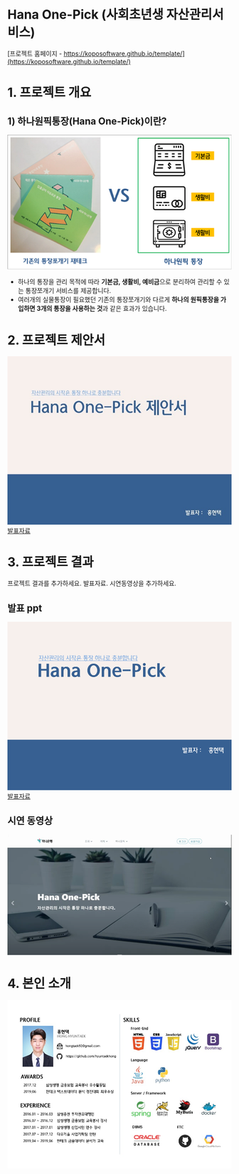 # Hana One-Pick (사회초년생 자산관리서비스)

[프로젝트 홈페이지 - https://koposoftware.github.io/template/](https://koposoftware.github.io/template/)

# 1. 프로젝트 개요

   ## 1) 하나원픽통장(Hana One-Pick)이란?
   <center><img src="/Doc/project_intro.png" style="max-width:100%;"/><br></center>
      
   - 하나의 통장을 관리 목적에 따라 <strong>__기본금, 생활비, 예비금__</strong></u>으로 분리하여 관리할 수 있는 통장쪼개기 서비스를 제공합니다.
   - 여러개의 실물통장이 필요했던 기존의 통장쪼개기와 다르게 <strong>__하나의 원픽통장을 가입하면 3개의 통장을 사용하는 것__</strong>과 같은 효과가 있습니다.


# 2. 프로젝트 제안서

   <a target="_blank" rel="noopener noreferrer" href="/Doc/FinalProject_proposal.pdf">
      <img src="/Doc/FinalProject_proposal_v1.0.jpg" style="max-width:100%;"></a><br>
  <a href="/Doc/FinalProject_proposal.pdf">발표자료</a>
 

# 3. 프로젝트 결과
프로젝트 결과를 추가하세요. 발표자료. 시연동영상을 추가하세요.

## 발표 ppt 
   <a target="_blank" rel="noopener noreferrer" href="/Doc/Final_Project_onepick.pdf">
      <img src="/Doc/Final_Project_onepick.png" style="max-width:100%;"></a><br>
  <a href="/Doc/Final_Project_onepick.pdf">발표자료</a>
 

## 시연 동영상 

<a target="_blank" rel="noopener noreferrer" href="https://www.youtube.com/embed/B1jyajp74QU">
      <img src="/Doc/youtube_image.png" style="max-width:100%;">
</a><br>


# 4. 본인 소개

<a target="_blank" rel="noopener noreferrer" href="https://hyuntaekhong.github.io/">
      <img src="/Doc/profile.jpg" style="width: 640px;">
</a><br>

   
 
